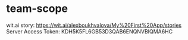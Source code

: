 # team-scope

wit.ai story: https://wit.ai/alexboukhvalova/My%20First%20App/stories
Server Access Token: KDH5K5FL6GB53D3QAB6ENQNVBIQMA6HC
